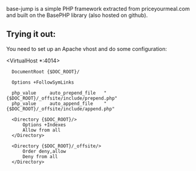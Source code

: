 base-jump is a simple PHP framework extracted from priceyourmeal.com and built
on the BasePHP library (also hosted on github).

Trying it out:
--------------

You need to set up an Apache vhost and do some configuration:

  <VirtualHost *:4014>
    
      DocumentRoot {$DOC_ROOT}/
    
      Options +FollowSymLinks
    
      php_value     auto_prepend_file   "{$DOC_ROOT}/_offsite/include/prepend.php"
      php_value     auto_append_file    "{$DOC_ROOT}/_offsite/include/append.php"
    
      <Directory {$DOC_ROOT}/>
          Options +Indexes
          Allow from all
      </Directory>
    
      <Directory {$DOC_ROOT}/_offsite/>
          Order deny,allow
          Deny from all
      </Directory>
    
  </VirtualHost>

